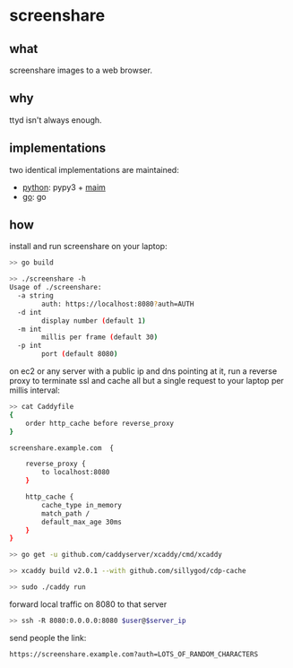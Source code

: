 # screenshare

## what

screenshare images to a web browser.

## why

ttyd isn't always enough.

## implementations

two identical implementations are maintained:

- [python](https://github.com/nathants/screenshare/tree/python): pypy3 + [maim](https://github.com/naelstrof/maim)
- [go](https://github.com/nathants/screenshare/tree/go): go

## how

install and run screenshare on your laptop:

```bash
>> go build

>> ./screenshare -h
Usage of ./screenshare:
  -a string
        auth: https://localhost:8080?auth=AUTH
  -d int
        display number (default 1)
  -m int
        millis per frame (default 30)
  -p int
        port (default 8080)

```

on ec2 or any server with a public ip and dns pointing at it, run a reverse proxy to terminate ssl and cache all but a single request to your laptop per millis interval:

```bash
>> cat Caddyfile
{
    order http_cache before reverse_proxy
}

screenshare.example.com  {

    reverse_proxy {
        to localhost:8080
    }

    http_cache {
        cache_type in_memory
        match_path /
        default_max_age 30ms
    }
}

>> go get -u github.com/caddyserver/xcaddy/cmd/xcaddy

>> xcaddy build v2.0.1 --with github.com/sillygod/cdp-cache

>> sudo ./caddy run
```

forward local traffic on 8080 to that server

```bash
>> ssh -R 8080:0.0.0.0:8080 $user@$server_ip
```

send people the link:

```
https://screenshare.example.com?auth=LOTS_OF_RANDOM_CHARACTERS
```
